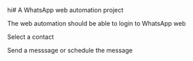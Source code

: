 hi# A WhatsApp web automation project

The web automation should be able to login to WhatsApp web

Select a contact 

Send a messsage or schedule the message 
